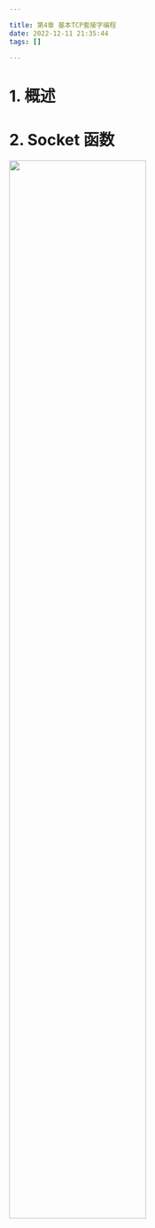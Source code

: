 ```yaml
--- 

title: 第4章 基本TCP套接字编程  
date: 2022-12-11 21:35:44  
tags: []  

---
```



# 1. 概述


# 2. Socket 函数

<img src=" https://coachhe-1305181419.cos.ap-guangzhou.myqcloud.com/Redis/20221211191104.png" width = "70%" />


